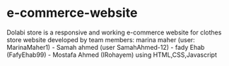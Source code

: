 # e-commerce-website
Dolabi store is a responsive and working e-commerce website for clothes store
website developed by team members:
marina maher (user: MarinaMaher1) - Samah ahmed (user SamahAhmed-12) - fady Ehab (FafyEhab99) - Mostafa Ahmed (IRohayem)
using HTML,CSS,Javascript 
